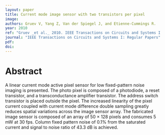 ```yaml
---
layout: paper
title: Current mode image sensor with two transistors per pixel
image:
authors: Gruev V, Yang Z, Van der Spiegel J, and Etienne-Cummings R.
year: 2010
ref: "Gruev _et al._ 2010. IEEE Transactions on Circuits and Systems I: Regular Papers vol. 57, no. 6: 1154-1165."
journal: "IEEE Transactions on Circuits and Systems I: Regular Papers"
pdf:
doi:
---
```


# Abstract
A linear current mode active pixel sensor for low fixed-pattern noise imaging is presented. The photo pixel is composed of a photodiode, a reset transistor, and a transconductance amplifier transistor. The address switch transistor is placed outside the pixel. The increased linearity of the pixel current coupled with current mode difference double sampling greatly reduces spatial variations across the image sensor array. The fabricated image sensor is composed of an array of 50 × 128 pixels and consumes 5 mW at 30 fps. Column fixed pattern noise of 0.1% from the saturated current and signal to noise ratio of 43.3 dB is achieved.
